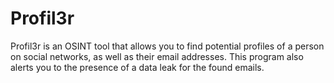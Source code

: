 # Profil3r
Profil3r is an OSINT tool that allows you to find potential profiles of a person on social networks, as well as their email addresses. This program also alerts you to the presence of a data leak for the found emails.
